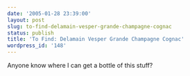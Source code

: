 ```yaml
---
date: '2005-01-28 23:39:00'
layout: post
slug: to-find-delamain-vesper-grande-champagne-cognac
status: publish
title: 'To Find: Delamain Vesper Grande Champagne Cognac'
wordpress_id: '148'
---
```


Anyone know where I can get a bottle of this stuff?

